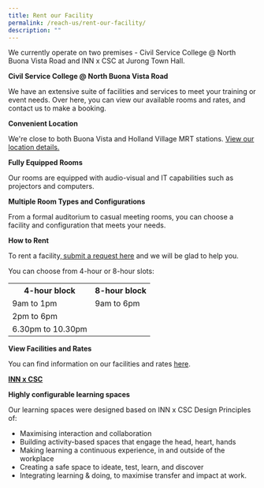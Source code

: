 ```yaml
---
title: Rent our Facility
permalink: /reach-us/rent-our-facility/
description: ""
---
```

<style>
</style>

<p>We currently operate on two premises - Civil Service College @ North Buona Vista Road and INN x CSC at Jurong Town Hall.</p>


<b>Civil Service College @ North Buona Vista Road</b>
<p>We have an extensive suite of facilities and services to meet your training or event needs. Over here, you can view our available rooms and rates, and contact us to make a booking.</p>

<b>Convenient Location</b>
<p>We're close to both Buona Vista and Holland Village MRT stations. <a href="/contact-us">View our location details.</a></p>

<b>Fully Equipped Rooms</b>
<p>Our rooms are equipped with audio-visual and IT capabilities such as projectors and computers.</p>

<b>Multiple Room Types and Configurations</b>
<p>From a formal auditorium to casual meeting rooms, you can choose a facility and configuration that meets your needs.</p>

<b>How to Rent</b>
<p>To rent a facility,<a href="https://form.gov.sg/5fb4a7501321980011f4de98"> submit a request here</a> and we will be glad to help you.</p>

<p>You can choose from 4-hour or 8-hour slots:</p>


<table>
  <tbody><tr>
    <th>4-hour block</th>
    <th>8-hour block</th>
  </tr>
  <tr>
    <td>9am to 1pm</td>
    <td>9am to 6pm</td>
  </tr>
  <tr>
    <td>2pm to 6pm</td>
    <td></td>
  </tr>
  <tr>
    <td>6.30pm to 10.30pm</td>
    <td></td>
  </tr>

</tbody></table>

<b>View Facilities and Rates</b>
<p>You can find information on our facilities and rates <a href="https://www.csc.gov.sg/docs/default-source/default-document-library/roomrental_2021.pdf">here</a>.</p>


<b><u>INN x CSC</u></b>

<b>Highly configurable learning spaces</b>

<p>Our learning spaces were designed based on INN x CSC Design Principles of:</p>
<ul>
	<li>Maximising interaction and collaboration</li>	
	<li>Building activity-based spaces that engage the head, heart, hands</li>	
	<li>Making learning a continuous experience, in and outside of the workplace</li>	
	<li>Creating a safe space to ideate, test, learn, and discover</li>	
	<li>Integrating learning &amp; doing, to maximise transfer and impact at work.</li>	
	



</ul>